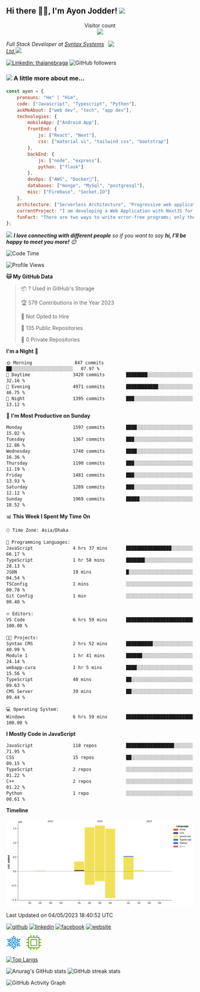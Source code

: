 
<h2>Hi there 👋🏻, I'm Ayon Jodder! <img src="https://media.giphy.com/media/12oufCB0MyZ1Go/giphy.gif" width="50"></h2>

<p align="center"> 
  Visitor count<br>
  <img src="https://profile-counter.glitch.me/AyonJD/count.svg" />
</p>

<img align='right' src="https://media.giphy.com/media/M9gbBd9nbDrOTu1Mqx/giphy.gif" width="230">
<p><em>Full Stack Developer at <a href="#">Syntax Systems Ltd.</a><img src="https://media.giphy.com/media/WUlplcMpOCEmTGBtBW/giphy.gif" width="30"> 
</em></p>

<!-- ![A MERN Stack Developer](https://raw.githubusercontent.com/AyonJD/AyonJD/main/cover.jpg) -->

[![Linkedin: thaianebraga](https://img.shields.io/badge/-ayon-blue?style=flat-square&logo=Linkedin&logoColor=white&link=https://www.linkedin.com/in/ayon-jodder/)](https://www.linkedin.com/in/ayon-jodder/)
![GitHub followers](https://img.shields.io/github/followers/AyonJD?label=Follow&style=social)

### <img src="https://media.giphy.com/media/VgCDAzcKvsR6OM0uWg/giphy.gif" width="50"> A little more about me... 

```javascript
const ayon = {
    pronouns: "He" | "Him",
    code: ["Javascript", "Typescript", "Python"],
    askMeAbout: ["web dev", "tech", "app dev"],
    technologies: {
        mobileApp: ["Android App"],
        frontEnd: {
            js: ["React", "Next"],
            css: ["material ui", "tailwind css", "bootstrap"]
        },
        backEnd: {
            js: ["node", "express"],
            python: ["flask"]
        },
        devOps: ["AWS", "Docker🐳"],
        databases: ["mongo", "MySql", "postgresql"],
        misc: ["Firebase", "Socket.IO"]
    },
    architecture: ["Serverless Architecture", "Progressive web applications", "Single page applications"],
    currentProject: "I am developing a Web Application with NextJS for Syntax Systems Ltd."
    funFact: "There are two ways to write error-free programs; only the third one works"
};
```
<img src="https://media.giphy.com/media/LnQjpWaON8nhr21vNW/giphy.gif" width="60"> <em><b>I love connecting with different people</b> so if you want to say <b>hi, I'll be happy to meet you more!</b> 😊</em>

<!--START_SECTION:waka-->
![Code Time](http://img.shields.io/badge/Code%20Time-74%20hrs%2045%20mins-blue)

![Profile Views](http://img.shields.io/badge/Profile%20Views-24-blue)

**🐱 My GitHub Data** 

> 📦 ? Used in GitHub's Storage 
 > 
> 🏆 579 Contributions in the Year 2023
 > 
> 🚫 Not Opted to Hire
 > 
> 📜 135 Public Repositories 
 > 
> 🔑 0 Private Repositories 
 > 
**I'm a Night 🦉** 

```text
🌞 Morning                847 commits         ██░░░░░░░░░░░░░░░░░░░░░░░   07.97 % 
🌆 Daytime                3420 commits        ████████░░░░░░░░░░░░░░░░░   32.16 % 
🌃 Evening                4971 commits        ████████████░░░░░░░░░░░░░   46.75 % 
🌙 Night                  1395 commits        ███░░░░░░░░░░░░░░░░░░░░░░   13.12 % 
```
📅 **I'm Most Productive on Sunday** 

```text
Monday                   1597 commits        ████░░░░░░░░░░░░░░░░░░░░░   15.02 % 
Tuesday                  1367 commits        ███░░░░░░░░░░░░░░░░░░░░░░   12.86 % 
Wednesday                1740 commits        ████░░░░░░░░░░░░░░░░░░░░░   16.36 % 
Thursday                 1190 commits        ███░░░░░░░░░░░░░░░░░░░░░░   11.19 % 
Friday                   1481 commits        ███░░░░░░░░░░░░░░░░░░░░░░   13.93 % 
Saturday                 1289 commits        ███░░░░░░░░░░░░░░░░░░░░░░   12.12 % 
Sunday                   1969 commits        █████░░░░░░░░░░░░░░░░░░░░   18.52 % 
```


📊 **This Week I Spent My Time On** 

```text
🕑︎ Time Zone: Asia/Dhaka

💬 Programming Languages: 
JavaScript               4 hrs 37 mins       █████████████████░░░░░░░░   66.17 % 
TypeScript               1 hr 58 mins        ███████░░░░░░░░░░░░░░░░░░   28.13 % 
JSON                     19 mins             █░░░░░░░░░░░░░░░░░░░░░░░░   04.54 % 
TSConfig                 2 mins              ░░░░░░░░░░░░░░░░░░░░░░░░░   00.70 % 
Git Config               1 min               ░░░░░░░░░░░░░░░░░░░░░░░░░   00.40 % 

🔥 Editors: 
VS Code                  6 hrs 59 mins       █████████████████████████   100.00 % 

🐱‍💻 Projects: 
Syntax CMS               2 hrs 52 mins       ██████████░░░░░░░░░░░░░░░   40.99 % 
Module 1                 1 hr 41 mins        ██████░░░░░░░░░░░░░░░░░░░   24.14 % 
webapp-cura              1 hr 5 mins         ████░░░░░░░░░░░░░░░░░░░░░   15.56 % 
TypeScript               40 mins             ██░░░░░░░░░░░░░░░░░░░░░░░   09.63 % 
CMS Server               39 mins             ██░░░░░░░░░░░░░░░░░░░░░░░   09.44 % 

💻 Operating System: 
Windows                  6 hrs 59 mins       █████████████████████████   100.00 % 
```

**I Mostly Code in JavaScript** 

```text
JavaScript               118 repos           ██████████████████░░░░░░░   71.95 % 
CSS                      15 repos            ██░░░░░░░░░░░░░░░░░░░░░░░   09.15 % 
TypeScript               2 repos             ░░░░░░░░░░░░░░░░░░░░░░░░░   01.22 % 
C++                      2 repos             ░░░░░░░░░░░░░░░░░░░░░░░░░   01.22 % 
Python                   1 repo              ░░░░░░░░░░░░░░░░░░░░░░░░░   00.61 % 
```



**Timeline**

![Lines of Code chart](https://raw.githubusercontent.com/AyonJD/AyonJD/master/assets/bar_graph.png)


 Last Updated on 04/05/2023 18:40:52 UTC
<!--END_SECTION:waka-->


[<img src='https://cdn.jsdelivr.net/npm/simple-icons@3.0.1/icons/github.svg' alt='github' height='40'>](https://github.com/AyonJD)  [<img src='https://cdn.jsdelivr.net/npm/simple-icons@3.0.1/icons/linkedin.svg' alt='linkedin' height='40'>](https://www.linkedin.com/in/ayon-jodder/)  [<img src='https://cdn.jsdelivr.net/npm/simple-icons@3.0.1/icons/facebook.svg' alt='facebook' height='40'>](https://www.facebook.com/ayon.jodder.75)  [<img src='https://cdn.jsdelivr.net/npm/simple-icons@3.0.1/icons/icloud.svg' alt='website' height='40'>](https://ayon-jodder-portfolio.web.app/)  

<a href='https://archiveprogram.github.com/'><img src='https://raw.githubusercontent.com/acervenky/animated-github-badges/master/assets/acbadge.gif' width='40' height='40'></a> <a href='https://docs.github.com/en/developers'><img src='https://raw.githubusercontent.com/acervenky/animated-github-badges/master/assets/devbadge.gif' width='40' height='40'></a> 

[![Top Langs](https://github-readme-stats.vercel.app/api/top-langs/?username=AyonJD&theme=cobalt)](https://github.com/anuraghazra/github-readme-stats)

![Anurag's GitHub stats](https://github-readme-stats.vercel.app/api?username=AyonJD&show_icons=true&theme=cobalt) ![GitHub streak stats](https://github-readme-streak-stats.herokuapp.com/?user=AyonJD&theme=cobalt)  

![GitHub Activity Graph](https://activity-graph.herokuapp.com/graph?username=AyonJD&theme=cobalt)  



